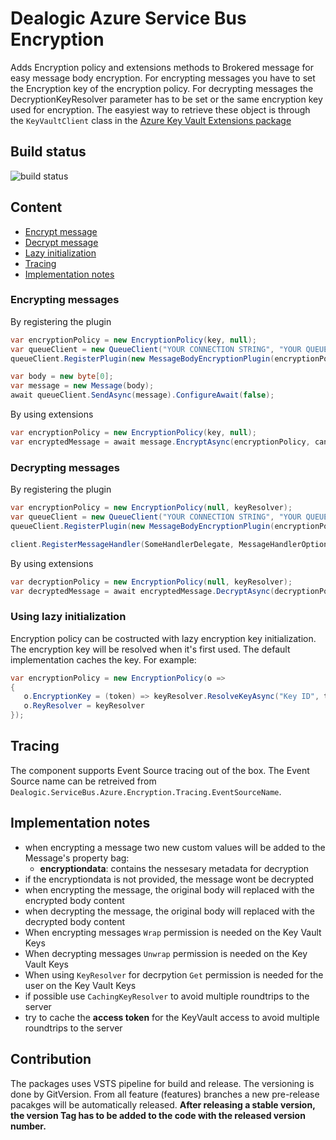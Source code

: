 ﻿# Dealogic Azure Service Bus Encryption

Adds Encryption policy and extensions methods to Brokered message for easy message body encryption.
For encrypting messages you have to set the Encryption key of the encryption policy. For decrypting messages
the DecryptionKeyResolver parameter has to be set or the same encryption key used for encryption.
The easyiest way to retrieve these object is through the `KeyVaultClient` class in the [Azure Key Vault Extensions package](https://www.nuget.org/packages/Microsoft.Azure.KeyVault.Extensions/)

## Build status

![build status](https://dealogic.visualstudio.com/_apis/public/build/definitions/4cd19643-db3a-4dcc-b481-76a7800dd64d/12979/badge)

## Content

* [Encrypt message](#encrypt-message)
* [Decrypt message](#decrypt-message)
* [Lazy initialization](#lazy-initialization)
* [Tracing](#tracing)
* [Implementation notes](#implementation-notes)

### <a id="encrypt-message" /> Encrypting messages

By registering the plugin

```csharp
var encryptionPolicy = new EncryptionPolicy(key, null);
var queueClient = new QueueClient("YOUR CONNECTION STRING", "YOUR QUEUE");
queueClient.RegisterPlugin(new MessageBodyEncryptionPlugin(encryptionPolicy));

var body = new byte[0];
var message = new Message(body);
await queueClient.SendAsync(message).ConfigureAwait(false);
```

By using extensions

```csharp
var encryptionPolicy = new EncryptionPolicy(key, null);
var encryptedMessage = await message.EncryptAsync(encryptionPolicy, cancellationToken).ConfigureAwait(false);
```

### <a id="decrypt-message"/>  Decrypting messages

By registering the plugin

```csharp
var encryptionPolicy = new EncryptionPolicy(null, keyResolver);
var queueClient = new QueueClient("YOUR CONNECTION STRING", "YOUR QUEUE");
queueClient.RegisterPlugin(new MessageBodyEncryptionPlugin(encryptionPolicy));

client.RegisterMessageHandler(SomeHandlerDelegate, MessageHandlerOptions);
```

By using extensions

```csharp
var decryptionPolicy = new EncryptionPolicy(null, keyResolver);
var decryptedMessage = await encryptedMessage.DecryptAsync(decryptionPolicy, cancellationToken).ConfigureAwait(false);
```

### <a id="lazy-initialization"/> Using lazy initialization

Encryption policy can be costructed with lazy encryption key initialization. The encryption key will be resolved
when it's first used. The default implementation caches the key. For example:

```csharp
var encryptionPolicy = new EncryptionPolicy(o =>
{
   o.EncryptionKey = (token) => keyResolver.ResolveKeyAsync("Key ID", token);
   o.ReyResolver = keyResolver
});
```

## <a id="tracing" /> Tracing
The component supports Event Source tracing out of the box. The Event Source name can be retreived from
`Dealogic.ServiceBus.Azure.Encryption.Tracing.EventSourceName`.

## <a id="implementation-notes" /> Implementation notes

- when encrypting a message two new custom values will be added to the Message's property bag:
  - **encryptiondata**: contains the nessesary metadata for decryption
- if the encryptiondata is not provided, the message wont be decrypted
- when encrypting the message, the original body will replaced with the encrypted body content
- when decrypting the message, the original body will replaced with the decrypted body content
- When encrypting messages `Wrap` permission is needed on the Key Vault Keys
- When decrypting messages `Unwrap` permission is needed on the Key Vault Keys
- When using `KeyResolver` for decrpytion `Get` permission is needed for the user on the Key Vault Keys
- if possible use `CachingKeyResolver` to avoid multiple roundtrips to the server
- try to cache the **access token** for the KeyVault access to avoid multiple roundtrips to the server

## Contribution

The packages uses VSTS pipeline for build and release. The versioning is done by GitVersion.
From all feature (features) branches a new pre-release pacakges will be automatically released.
**After releasing a stable version, the version Tag has to be added to the code with the released version number.**

